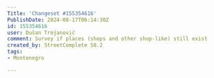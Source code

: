 ```yaml
---
Title: 'Changeset #155354616'
PublishDate: 2024-08-17T06:14:30Z
id: 155354616
user: Dušan Trojanović
comment: Survey if places (shops and other shop-like) still exist
created_by: StreetComplete 58.2
tags:
- Montenegro

---
```


